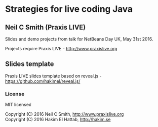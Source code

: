 # Strategies for live coding Java
## Neil C Smith (Praxis LIVE)

Slides and demo projects from talk for NetBeans Day UK, May 31st 2016.

Projects require Praxis LIVE - http://www.praxislive.org

## Slides template

Praxis LIVE slides template based on reveal.js - https://github.com/hakimel/reveal.js/

### License

MIT licensed

Copyright (C) 2016 Neil C Smith, http://www.praxislive.org  
Copyright (C) 2016 Hakim El Hattab, http://hakim.se
